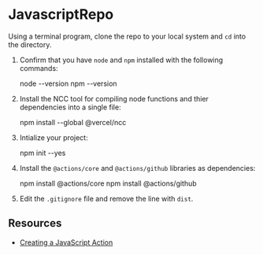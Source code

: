 # JavascriptRepo

Using a terminal program, clone the repo to your local system and `cd` into the directory.
1. Confirm that you have `node` and `npm` installed with the following commands:
   
    node --version
    npm --version
    
1. Install the NCC tool for compiling node functions and thier dependencies into a single file:
    
    npm install --global @vercel/ncc
    
1. Intialize your project:
    
    npm init --yes
    
1. Install the `@actions/core` and `@actions/github` libraries as dependencies:
    
    npm install @actions/core
    npm install @actions/github
    
1. Edit the `.gitignore` file and remove the line with `dist`.

## Resources    
- [Creating a JavaScript Action](https://docs.github.com/en/actions/creating-actions/creating-a-javascript-action)
